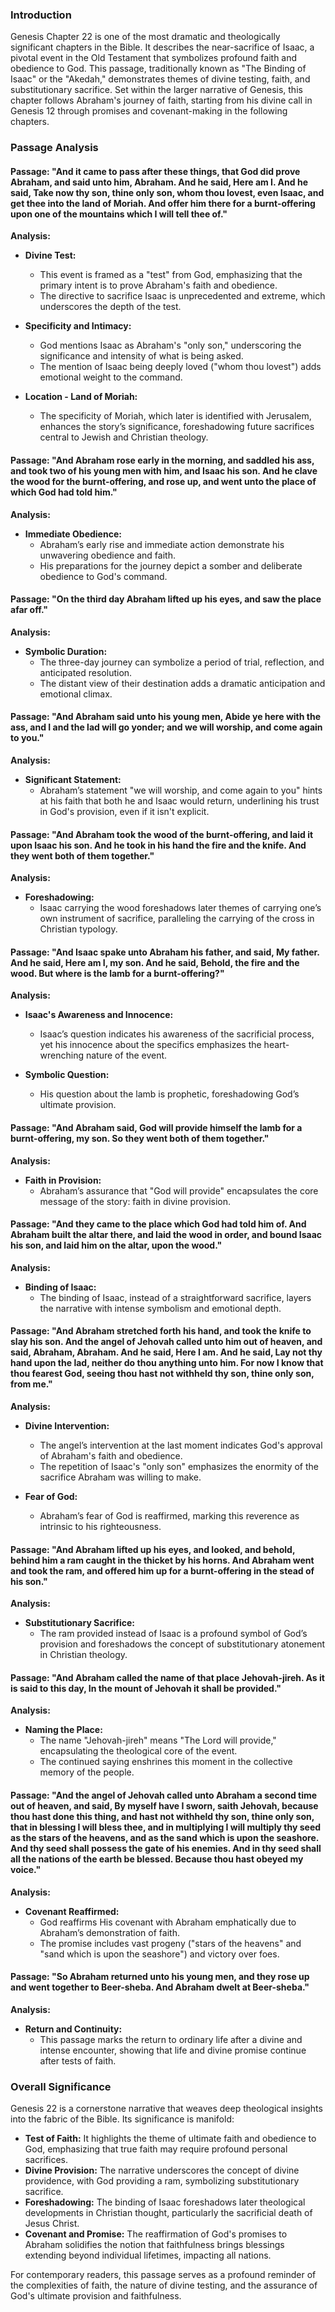 ### Introduction

Genesis Chapter 22 is one of the most dramatic and theologically significant chapters in the Bible. It describes the near-sacrifice of Isaac, a pivotal event in the Old Testament that symbolizes profound faith and obedience to God. This passage, traditionally known as "The Binding of Isaac" or the "Akedah," demonstrates themes of divine testing, faith, and substitutionary sacrifice. Set within the larger narrative of Genesis, this chapter follows Abraham's journey of faith, starting from his divine call in Genesis 12 through promises and covenant-making in the following chapters.

### Passage Analysis

#### Passage: "And it came to pass after these things, that God did prove Abraham, and said unto him, Abraham. And he said, Here am I. And he said, Take now thy son, thine only son, whom thou lovest, even Isaac, and get thee into the land of Moriah. And offer him there for a burnt-offering upon one of the mountains which I will tell thee of."

**Analysis:**

- **Divine Test:** 
  - This event is framed as a "test" from God, emphasizing that the primary intent is to prove Abraham's faith and obedience.
  - The directive to sacrifice Isaac is unprecedented and extreme, which underscores the depth of the test.
  
- **Specificity and Intimacy:**
  - God mentions Isaac as Abraham's "only son," underscoring the significance and intensity of what is being asked.
  - The mention of Isaac being deeply loved ("whom thou lovest") adds emotional weight to the command.

- **Location - Land of Moriah:**
  - The specificity of Moriah, which later is identified with Jerusalem, enhances the story’s significance, foreshadowing future sacrifices central to Jewish and Christian theology.

#### Passage: "And Abraham rose early in the morning, and saddled his ass, and took two of his young men with him, and Isaac his son. And he clave the wood for the burnt-offering, and rose up, and went unto the place of which God had told him."

**Analysis:**

- **Immediate Obedience:**
  - Abraham’s early rise and immediate action demonstrate his unwavering obedience and faith.
  - His preparations for the journey depict a somber and deliberate obedience to God's command.

#### Passage: "On the third day Abraham lifted up his eyes, and saw the place afar off."

**Analysis:**

- **Symbolic Duration:**
  - The three-day journey can symbolize a period of trial, reflection, and anticipated resolution.
  - The distant view of their destination adds a dramatic anticipation and emotional climax.

#### Passage: "And Abraham said unto his young men, Abide ye here with the ass, and I and the lad will go yonder; and we will worship, and come again to you."

**Analysis:**

- **Significant Statement:**
  - Abraham’s statement "we will worship, and come again to you" hints at his faith that both he and Isaac would return, underlining his trust in God's provision, even if it isn't explicit.

#### Passage: "And Abraham took the wood of the burnt-offering, and laid it upon Isaac his son. And he took in his hand the fire and the knife. And they went both of them together."

**Analysis:**

- **Foreshadowing:**
  - Isaac carrying the wood foreshadows later themes of carrying one’s own instrument of sacrifice, paralleling the carrying of the cross in Christian typology.

#### Passage: "And Isaac spake unto Abraham his father, and said, My father. And he said, Here am I, my son. And he said, Behold, the fire and the wood. But where is the lamb for a burnt-offering?"

**Analysis:**

- **Isaac's Awareness and Innocence:**
  - Isaac’s question indicates his awareness of the sacrificial process, yet his innocence about the specifics emphasizes the heart-wrenching nature of the event.
  
- **Symbolic Question:**
  - His question about the lamb is prophetic, foreshadowing God’s ultimate provision.

#### Passage: "And Abraham said, God will provide himself the lamb for a burnt-offering, my son. So they went both of them together."

**Analysis:**

- **Faith in Provision:**
  - Abraham’s assurance that "God will provide" encapsulates the core message of the story: faith in divine provision.
  
#### Passage: "And they came to the place which God had told him of. And Abraham built the altar there, and laid the wood in order, and bound Isaac his son, and laid him on the altar, upon the wood."

**Analysis:**

- **Binding of Isaac:**
  - The binding of Isaac, instead of a straightforward sacrifice, layers the narrative with intense symbolism and emotional depth.
  
#### Passage: "And Abraham stretched forth his hand, and took the knife to slay his son. And the angel of Jehovah called unto him out of heaven, and said, Abraham, Abraham. And he said, Here I am. And he said, Lay not thy hand upon the lad, neither do thou anything unto him. For now I know that thou fearest God, seeing thou hast not withheld thy son, thine only son, from me."

**Analysis:**

- **Divine Intervention:**
  - The angel’s intervention at the last moment indicates God's approval of Abraham's faith and obedience.
  - The repetition of Isaac's "only son" emphasizes the enormity of the sacrifice Abraham was willing to make.

- **Fear of God:** 
  - Abraham’s fear of God is reaffirmed, marking this reverence as intrinsic to his righteousness.

#### Passage: "And Abraham lifted up his eyes, and looked, and behold, behind him a ram caught in the thicket by his horns. And Abraham went and took the ram, and offered him up for a burnt-offering in the stead of his son."

**Analysis:**

- **Substitutionary Sacrifice:**
  - The ram provided instead of Isaac is a profound symbol of God’s provision and foreshadows the concept of substitutionary atonement in Christian theology.
  
#### Passage: "And Abraham called the name of that place Jehovah-jireh. As it is said to this day, In the mount of Jehovah it shall be provided."

**Analysis:**

- **Naming the Place:**
  - The name "Jehovah-jireh" means "The Lord will provide," encapsulating the theological core of the event.
  - The continued saying enshrines this moment in the collective memory of the people.

#### Passage: "And the angel of Jehovah called unto Abraham a second time out of heaven, and said, By myself have I sworn, saith Jehovah, because thou hast done this thing, and hast not withheld thy son, thine only son, that in blessing I will bless thee, and in multiplying I will multiply thy seed as the stars of the heavens, and as the sand which is upon the seashore. And thy seed shall possess the gate of his enemies. And in thy seed shall all the nations of the earth be blessed. Because thou hast obeyed my voice."

**Analysis:**

- **Covenant Reaffirmed:**
  - God reaffirms His covenant with Abraham emphatically due to Abraham’s demonstration of faith.
  - The promise includes vast progeny ("stars of the heavens" and "sand which is upon the seashore") and victory over foes.

#### Passage: "So Abraham returned unto his young men, and they rose up and went together to Beer-sheba. And Abraham dwelt at Beer-sheba."

**Analysis:**

- **Return and Continuity:**
  - This passage marks the return to ordinary life after a divine and intense encounter, showing that life and divine promise continue after tests of faith.

### Overall Significance

Genesis 22 is a cornerstone narrative that weaves deep theological insights into the fabric of the Bible. Its significance is manifold:

- **Test of Faith:** It highlights the theme of ultimate faith and obedience to God, emphasizing that true faith may require profound personal sacrifices.
- **Divine Provision:** The narrative underscores the concept of divine providence, with God providing a ram, symbolizing substitutionary sacrifice.
- **Foreshadowing:** The binding of Isaac foreshadows later theological developments in Christian thought, particularly the sacrificial death of Jesus Christ.
- **Covenant and Promise:** The reaffirmation of God's promises to Abraham solidifies the notion that faithfulness brings blessings extending beyond individual lifetimes, impacting all nations.

For contemporary readers, this passage serves as a profound reminder of the complexities of faith, the nature of divine testing, and the assurance of God's ultimate provision and faithfulness.